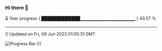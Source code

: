 ### Hi there 👋

⏳ Year progress { █████████████▁▁▁▁▁▁▁▁▁▁▁▁▁▁▁▁▁ } 43.57 %

---

⏰ Updated on Fri, 09 Jun 2023 01:05:31 GMT

![Progress Bar CI](https://github.com/liununu/liununu/workflows/Progress%20Bar%20CI/badge.svg)
